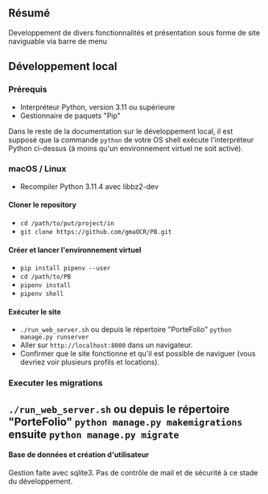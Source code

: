 ## Résumé

Developpement de divers fonctionnalités et présentation sous forme de site naviguable via
barre de menu

## Développement local

### Prérequis

- Interpréteur Python, version 3.11 ou supérieure
- Gestionnaire de paquets "Pip"

Dans le reste de la documentation sur le développement local, 
il est supposé que la commande `python` de votre OS shell exécute l'interpréteur Python ci-dessus (à moins qu'un environnement virtuel ne soit activé).

### macOS / Linux

- Recompiler Python 3.11.4 avec libbz2-dev

#### Cloner le repository

- `cd /path/to/put/project/in`
- `git clone https://github.com/gmaOCR/PB.git`

#### Créer et lancer l'environnement virtuel

- `pip install pipenv --user`
- `cd /path/to/PB`
- `pipenv install`
- `pipenv shell`


#### Exécuter le site

- `./run_web_server.sh` ou depuis le répertoire "PorteFolio" `python manage.py runserver` 
- Aller sur `http://localhost:8000` dans un navigateur.
- Confirmer que le site fonctionne et qu'il est possible de naviguer (vous devriez voir plusieurs profils et locations).

### Executer les migrations

`./run_web_server.sh` ou depuis le répertoire "PorteFolio" `python manage.py makemigrations` ensuite `python manage.py migrate` 
- 

#### Base de données et création d'utilisateur
Gestion faite avec sqlite3. Pas de contrôle de mail et de sécurité à ce stade du développement.
